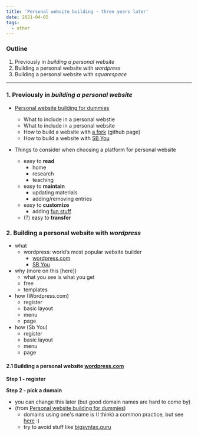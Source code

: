 ```yaml
---
title: 'Personal website building - three years later'
date: 2021-04-05
tags:
  - other
---
```



### Outline

1. Previously in _building a personal website_
2. Building a personal website with _wordpress_
3. Building a personal website with _squarespace_

---

### 1. Previously in _building a personal website_
- [Personal website building for dummies](https://www.leiliu.net/Skillz-Hour/)
    + What to include in a personal webstie
    + What to include in a personal website
    + How to build a website with [a fork](https://github.com/Leiliu1/jekyllforphd) (github page)
    + How to build a website with [SB You](https://you.stonybrook.edu/)

- Things to consider when choosing a platform for personal website
    + easy to __read__
        * home
        * research
        * teaching
    + easy to __maintain__
        * updating materials
        * adding/removing entries
    + easy to __customize__
        * adding [fun stuff](https://linguistics.stonybrook.edu/faculty/richard.larson/)
    + (?) easy to __transfer__

### 2. Building a personal website with _wordpress_
- what
    + wordpress: world’s most popular website builder
        * [wordpress.com](https://wordpress.com/)
        * [SB You](https://you.stonybrook.edu/)
- why (more on this [here])
    + what you see is what you get
    + free
    + templates
- how (Wordpress.com)
    + register
    + basic layout
    + menu
    + page
- how (Sb You)
    + register
    + basic layout
    + menu
    + page

#### 2.1 Building a personal website [wordpress.com](https://wordpress.com/) 

__Step 1 - register__

__Step 2 - pick a domain__

- you can change this later (but good domain names are hard to come by)
- (from [Personal website building for dummies](https://www.leiliu.net/Skillz-Hour/))
    - domains using one's name is (I think) a common practice, but see [here](http://www.phonologist.org/) :)
    - try to avoid stuff like [bigsyntax.guru](https://www.godaddy.com/dpp/find?checkAvail=1&tmskey=&domainToCheck=bigsyntax.guru)




